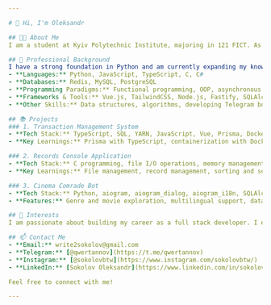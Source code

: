 ```yaml
---

# 👋 Hi, I'm Oleksandr

## 👨‍🎓 About Me
I am a student at Kyiv Polytechnic Institute, majoring in 121 FICT. As a full stack developer, I have a B2 level proficiency in English and my native language is Ukrainian. Currently, I am interning as a full stack developer, enhancing my skills and gaining hands-on experience.

## 💼 Professional Background
I have a strong foundation in Python and am currently expanding my knowledge in JavaScript and TypeScript. My experience spans multiple programming languages and technologies, including:
- **Languages:** Python, JavaScript, TypeScript, C, C#
- **Databases:** Redis, MySQL, PostgreSQL
- **Programming Paradigms:** Functional programming, OOP, asynchronous programming
- **Frameworks & Tools:** Vue.js, TailwindCSS, Node.js, Fastify, SQLAlchemy, Prisma, Swagger, Docker
- **Other Skills:** Data structures, algorithms, developing Telegram bots using aiogram and aiogram_dialog

## 📚 Projects
### 1. Transaction Management System
- **Tech Stack:** TypeScript, SQL, YARN, JavaScript, Vue, Prisma, Docker, Docker Compose, Swagger
- **Key Learnings:** Prisma with TypeScript, containerization with Docker, REST API pagination, frontend development with Vue, API documentation with Swagger

### 2. Records Console Application
- **Tech Stack:** C programming, file I/O operations, memory management, data structures, algorithms
- **Key Learnings:** File management, record management, sorting and searching algorithms, user interaction through the terminal

### 3. Cinema Comrade Bot
- **Tech Stack:** Python, aiogram, aiogram_dialog, aiogram_i18n, SQLAlchemy, Redis
- **Features:** Genre and movie exploration, multilingual support, database interactions, session data management with Redis

## 🎯 Interests
I am passionate about building my career as a full stack developer. I enjoy my studies at university and love riding in my free time.

## 📫 Contact Me
- **Email:** write2sokolov@gmail.com
- **Telegram:** [@qwertannov](https://t.me/qwertannov)
- **Instagram:** [@sokolovbtw](https://www.instagram.com/sokolovbtw/)
- **LinkedIn:** [Sokolov Oleksandr](https://www.linkedin.com/in/sokolov-oleksandr/)

Feel free to connect with me!

---
```

